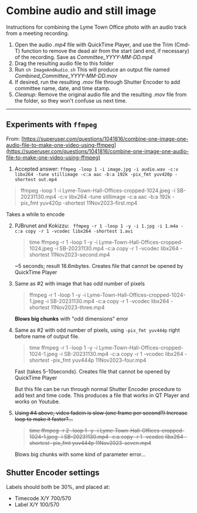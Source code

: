 # Combine audio and still image

Instructions for combining the Lyme Town Office photo with an audio track from a meeting recording. 

1. Open the audio _.mp4_ file with QuickTime Player, and use the Trim (Cmd-T) function to remove the dead air from the start (and end, if necessary) of the recording. Save as _Committee\_YYYY-MM-DD.mp4_
2. Drag the resulting audio file to this folder
3. Run `sh ImageAndAudio.sh` This will produce an output file named _Combined\_Committee\_YYYY-MM-DD.mov_
4. If desired, run the resulting _.mov_ file through Shutter Encoder to add committee name, date, and time stamp.
5. _Cleanup:_ Remove the original audio file and the resulting _.mov_ file from the folder, so they won't confuse us next time.


---------

## Experiments with `ffmpeg`
From: [https://superuser.com/questions/1041816/combine-one-image-one-audio-file-to-make-one-video-using-ffmpeg](https://superuser.com/questions/1041816/combine-one-image-one-audio-file-to-make-one-video-using-ffmpeg)

1.  Accepted answer:
`ffmpeg -loop 1 -i image.jpg -i audio.wav -c:v libx264 -tune stillimage -c:a aac -b:a 192k -pix_fmt yuv420p -shortest out.mp4`

   > ffmpeg -loop 1 -i Lyme-Town-Hall-Offices-cropped-1024.jpeg -i SB-20231130.mp4 -c:v libx264 -tune stillimage -c:a aac -b:a 192k -pix_fmt yuv420p -shortest 11Nov2023-first.mp4
   
   Takes a while to encode

2. PJBrunet and Kokizzu:
` ffmpeg -r 1 -loop 1 -y -i 1.jpg -i 1.m4a -c:a copy -r 1 -vcodec libx264 -shortest 1.avi`

   > time ffmpeg -r 1 -loop 1 -y -i Lyme-Town-Hall-Offices-cropped-1024.jpeg -i SB-20231130.mp4 -c:a copy -r 1 -vcodec libx264 -shortest 11Nov2023-second.mp4

   ~5 seconds; result 18.6mbytes.
	Creates file that cannot be opened by QuickTime Player

3. Same as #2 with image that has odd number of pixels

   > ffmpeg -r 1 -loop 1 -y -i Lyme-Town-Hall-Offices-cropped-1024-1.jpeg -i SB-20231130.mp4 -c:a copy -r 1 -vcodec libx264 -shortest 11Nov2023-three.mp4

   **Blows big chunks** with "odd dimensions" error

4. Same as #2 with odd number of pixels, using `-pix_fmt yuv444p` right before name of output file.

   > time ffmpeg -r 1 -loop 1 -y  -i Lyme-Town-Hall-Offices-cropped-1024-1.jpeg -i SB-20231130.mp4 -c:a copy -r 1 -vcodec libx264 -shortest -pix_fmt yuv444p 11Nov2023-four.mp4
   
   Fast (takes 5-10seconds). Creates file that cannot be opened by QuickTime Player
   
   But this file can be run through normal Shutter Encoder procedure to add text and time code. This produces a file that works in QT Player and works on Youtube.

5. ~~Using #4 above, video fadein is slow (one frame per second?) Increase loop to make it faster?...~~

   > ~~time ffmpeg -r 2 -loop 1 -y  -i Lyme-Town-Hall-Offices-cropped-1024-1.jpeg -i SB-20231130.mp4 -c:a copy -r 1 -vcodec libx264 -shortest -pix_fmt yuv444p 11Nov2023-seven.mp4~~
   
   Blows big chunks with some kind of parameter error...

## Shutter Encoder settings

Labels should both be 30%, and placed at:

* Timecode X/Y 700/570
* Label X/Y 100/570
